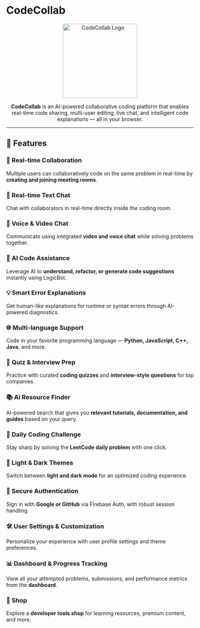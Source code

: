 # CodeCollab

<p align="center">
  <img src="logo.png" alt="CodeCollab Logo" width="200" />
</p>

<p align="center">
  <b>CodeCollab</b> is an AI-powered collaborative coding platform that enables real-time code sharing, multi-user editing, live chat, and intelligent code explanations — all in your browser.
</p>

---

## 🚀 Features

### 👥 Real-time Collaboration

Multiple users can collaboratively code on the same problem in real-time by **creating and joining meeting rooms**.

### 💬 Real-time Text Chat

Chat with collaborators in real-time directly inside the coding room.

### 🎥 Voice & Video Chat

Communicate using integrated **video and voice chat** while solving problems together.

### 🤖 AI Code Assistance

Leverage AI to **understand, refactor, or generate code suggestions** instantly using LogicBot.

### 💡 Smart Error Explanations

Get human-like explanations for runtime or syntax errors through AI-powered diagnostics.

### 🌐 Multi-language Support

Code in your favorite programming language — **Python, JavaScript, C++, Java**, and more.

### 🧪 Quiz & Interview Prep

Practice with curated **coding quizzes** and **interview-style questions** for top companies.

### 📚 AI Resource Finder

AI-powered search that gives you **relevant tutorials, documentation, and guides** based on your query.

### 🎯 Daily Coding Challenge

Stay sharp by solving the **LeetCode daily problem** with one click.

### 🎨 Light & Dark Themes

Switch between **light and dark mode** for an optimized coding experience.

### 🔐 Secure Authentication

Sign in with **Google or GitHub** via Firebase Auth, with robust session handling.

### 🛠️ User Settings & Customization

Personalize your experience with user profile settings and theme preferences.

### 📊 Dashboard & Progress Tracking

View all your attempted problems, submissions, and performance metrics from the **dashboard**.

### 🏪 Shop

Explore a **developer tools shop** for learning resources, premium content, and more.
